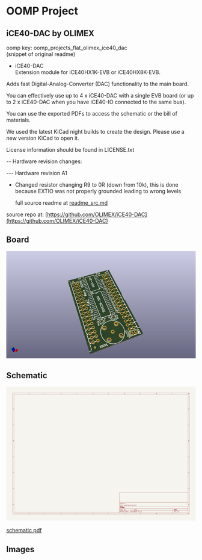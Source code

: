 # OOMP Project  
## iCE40-DAC  by OLIMEX  
  
oomp key: oomp_projects_flat_olimex_ice40_dac  
(snippet of original readme)  
  
- iCE40-DAC  
Extension module for iCE40HX1K-EVB or iCE40HX8K-EVB.  
  
Adds fast Digital-Analog-Converter (DAC) functionality to the main board.  
  
You can effectively use up to 4 x iCE40-DAC with a single EVB board (or up to 2 x iCE40-DAC when you have iCE40-IO connected to the same bus).  
  
You can use the exported PDFs to access the schematic or the bill of materials.   
  
We used the latest KiCad night builds to create the design. Please use a new version KiCad to open it.   
  
License information should be found in LICENSE.txt  
  
-- Hardware revision changes:  
  
--- Hardware revision A1  
  
- Changed resistor changing R9 to 0R (down from 10k), this is done because EXTIO was not properly grounded leading to wrong levels  
  
  full source readme at [readme_src.md](readme_src.md)  
  
source repo at: [https://github.com/OLIMEX/iCE40-DAC](https://github.com/OLIMEX/iCE40-DAC)  
## Board  
  
[![working_3d.png](working_3d_600.png)](working_3d.png)  
## Schematic  
  
[![working_schematic.png](working_schematic_600.png)](working_schematic.png)  
  
[schematic pdf](working_schematic.pdf)  
## Images  
